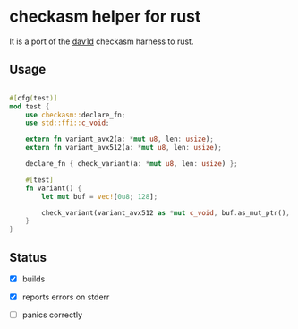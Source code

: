 # checkasm helper for rust

It is a port of the [dav1d](https://code.videolan.org/videolan/dav1d) checkasm harness to rust.

## Usage

``` rust

#[cfg(test)]
mod test {
    use checkasm::declare_fn;
    use std::ffi::c_void;

    extern fn variant_avx2(a: *mut u8, len: usize);
    extern fn variant_avx512(a: *mut u8, len: usize);

    declare_fn { check_variant(a: *mut u8, len: usize) };

    #[test]
    fn variant() {
        let mut buf = vec![0u8; 128];

        check_variant(variant_avx512 as *mut c_void, buf.as_mut_ptr(), buf.len());
    }
}
```

## Status

- [x] builds
- [x] reports errors on stderr
- [ ] panics correctly


